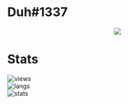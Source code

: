 # Duh#1337

<p align="center">
  <a href="https://github.com/WeLoveYouDuh">
    <img src="https://discord.c99.nl/widget/theme-1/996605944916099113.png"/>
     </a>
</p>

# Stats
![views](https://komarev.com/ghpvc/?username=weloveyouduh&color=lightgrey) <br>
![langs](https://github-readme-stats.vercel.app/api/top-langs/?username=WeLoveYouDuh&layout=compact&theme=dark) </br>
![stats](https://github-readme-stats.vercel.app/api?username=WeLoveYouDuh&show_icons=true&theme=dark)
